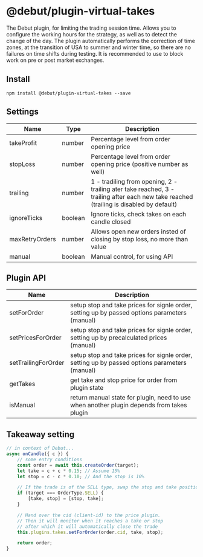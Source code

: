 # @debut/plugin-virtual-takes
The Debut plugin, for limiting the trading session time. Allows you to configure the working hours for the strategy, as well as to detect the change of the day. The plugin automatically performs the correction of time zones, at the transition of USA to summer and winter time, so there are no failures on time shifts during testing. It is recommended to use to block work on pre or post market exchanges.

## Install

```
npm install @debut/plugin-virtual-takes --save
```

## Settings

| Name | Type | Description |
|-----------|----------|------------|
| takeProfit | number | Percentage level from order opening price |
| stopLoss | number | Percentage level from order opening price (positive number as well) |
| trailing | number | 1 - tradiling from opening, 2 - trailing ater take reached, 3 - trailing after each new take reached (trailing is disabled by default) |
| ignoreTicks | boolean | Ignore ticks, check takes on each candle closed |
| maxRetryOrders | number | Allows open new orders insted of closing by stop loss, no more than value |
| manual | boolean | Manual control, for using API |

## Plugin API
| Name | Description |
|-----------|------------|
| setForOrder | setup stop and take prices for signle order, setting up by passed options parameters (manual) |
| setPricesForOrder | setup stop and take prices for signle order, setting up by precalculated prices (manual) |
| setTrailingForOrder | setup stop and take prices for signle order, setting up by passed options parameters (manual) |
| getTakes | get take and stop price for order from plugin state |
| isManual | return manual state for plugin, need to use when another plugin depends from takes plugin |



## Takeaway setting
```javascript
// in context of Debut...
async onCandle({ c }) {
    // some entry conditions
    const order = await this.createOrder(target);
    let take = c + c * 0.15; // Assume 15%
    let stop = c - c * 0.10; // And the stop is 10%

    // If the trade is of the SELL type, swap the stop and take positions
    if (target === OrderType.SELL) {
        [take, stop] = [stop, take];
    }

    // Hand over the cid (client-id) to the price plugin.
    // Then it will monitor when it reaches a take or stop
    // after which it will automatically close the trade
    this.plugins.takes.setForOrder(order.cid, take, stop);

    return order;
}
```
